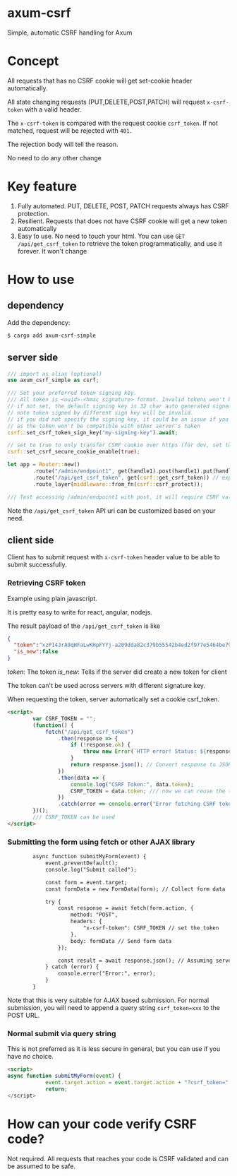 # axum-csrf
Simple, automatic CSRF handling for Axum

# Concept
All requests that has no CSRF cookie will get set-cookie header automatically.

All state changing requests (PUT,DELETE,POST,PATCH) will request `x-csrf-token` with a valid header.

The `x-csrf-token` is compared with the request cookie `csrf_token`. If not matched, request will be rejected with `401`.

The rejection body will tell the reason.

No need to do any other change

# Key feature
1. Fully automated. PUT, DELETE, POST, PATCH requests always has CSRF protection.
2. Resilient. Requests that does not have CSRF cookie will get a new token automatically
3. Easy to use. No need to touch your html. You can use `GET /api/get_csrf_token` to retrieve the token programmatically, and use it forever. It won't change

# How to use

## dependency
Add the dependency:
```bash
$ cargo add axum-csrf-simple

```

## server side
```rust
/// import as alias (optional)
use axum_csrf_simple as csrf;

/// Set your preferred token signing key.
/// All token is <uuid>-<hmac_signature> format. Invalid tokens won't be trusted.
// if not set, the default signing key is 32 char auto generated signed key
// note token signed by different sign key will be invalid.
// if you did not specify the signing key, it could be an issue if you have multiple instance of apps
// as the token won't be compatible with other server's token
csrf::set_csrf_token_sign_key("my-signing-key").await;

// set to true to only transfer CSRF cookie over https (for dev, set to false or it won't work - false is the default)
csrf::set_csrf_secure_cookie_enable(true); 

let app = Router::new()
        .route("/admin/endpoint1", get(handle1).post(handle1).put(handle1)) // this url, when POST/PUT, is CSRF protected
        .route("/api/get_csrf_token", get(csrf::get_csrf_token)) // expose the API for your client to retrieve CSRF token. One time only, and it can be cached.
        .route_layer(middleware::from_fn(csrf::csrf_protect));

/// Test accessing /admin/endpoint1 with post, it will require CSRF validation.
```

Note the `/api/get_csrf_token` API uri can be customized based on your need.

## client side
Client has to submit request with `x-csrf-token` header value to be able to submit successfully.

### Retrieving CSRF token
Example using plain javascript. 

It is pretty easy to write for react, angular, nodejs.

The result payload of the `/api/get_csrf_token` is like

```json
{
  "token":"xzP14JrA9qHFaLwKHpFYYj-a209dda82c379b55542b4ed2f977e5464be79b8b7f2009ecb08d36b92599b13f",
  "is_new":false
}
```

*token*: The token
*is_new*: Tells if the server did create a new token for client

The token can't be used across servers with different signature key.

When requesting the token, server automatically set a cookie csrf_token.

```html
<script>
        var CSRF_TOKEN = "";
        (function() {
            fetch("/api/get_csrf_token")
                .then(response => {
                    if (!response.ok) {
                        throw new Error(`HTTP error! Status: ${response.status}`);
                    }
                    return response.json(); // Convert response to JSON
                })
                .then(data => {
                    console.log("CSRF Token:", data.token);
                    CSRF_TOKEN = data.token; /// now we can reuse the token
                })
                .catch(error => console.error("Error fetching CSRF token:", error));
        })();
        /// CSRF_TOKEN can be used
</script>
```

### Submitting the form using fetch or other AJAX library
```html
        async function submitMyForm(event) {
            event.preventDefault();
            console.log("Submit called");

            const form = event.target;
            const formData = new FormData(form); // Collect form data

            try {
                const response = await fetch(form.action, {
                    method: "POST",
                    headers: {
                        "x-csrf-token": CSRF_TOKEN // set the token
                    },
                    body: formData // Send form data
                });

                const result = await response.json(); // Assuming server returns JSON
            } catch (error) {
                console.error("Error:", error);
            }
        }
```

Note that this is very suitable for AJAX based submission. For normal submission, you will need to append a query string `csrf_token=xxx` to the POST URL.

### Normal submit via query string
This is not preferred as it is less secure in general, but you can use if you have no choice.

```html
<script>
async function submitMyForm(event) {
            event.target.action = event.target.action + "?csrf_token=" + CSRF_TOKEN + "&other=aaa"; /// Append the CSRF token
            return;
</script>
```

# How can your code verify CSRF code?
Not required. All requests that reaches your code is CSRF validated and can be assumed to be safe.




